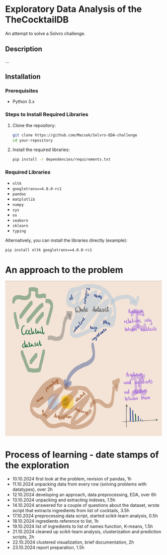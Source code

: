 # Exploratory Data Analysis of the TheCocktailDB
An attempt to solve a Solvro challenge.

## Description
...

## Installation

### Prerequisites
- Python 3.x

### Steps to Install Required Libraries
1. Clone the repository:
    ```sh
    git clone https://github.com/Macsok/Solvro-EDA-challenge
    cd your-repository
    ```

2. Install the required libraries:
    ```sh
    pip install -r dependencies/requirements.txt
    ```

### Required Libraries
- `nltk`
- `googletrans==4.0.0-rc1`
- `pandas`
- `matplotlib`
- `numpy`
- `sys`
- `os`
- `seaborn`
- `sklearn`
- `typing`

Alternatively, you can install the libraries directly (example):
```sh
pip install nltk googletrans==4.0.0-rc1
```

# An approach to the problem
<div align="center">
<img src="/assets/idea.png" alt="mindmap" title="mindmap" height="500"/>
</div>

# Process of learning - date stamps of the exploration
  - 10.10.2024    first look at the problem, revision of pandas, 1h
  - 11.10.2024    unpacking data from every row (solving problems with datatypes), over 2h
  - 12.10.2024    developing an approach, data preprocessing, EDA, over 6h 
  - 13.10.2024    unpacking and extracting indexes, 1.5h
  - 14.10.2024    answered for a couple of questions about the dataset, wrote script that extracts ingredients from list of cocktails, 3.5h
  - 17.10.2024    preprocessing data script, started scikit-learn analysis, 0.5h
  - 18.10.2024    ingredients reference to list, 1h
  - 19.10.2024    list of ingredients to list of names function, K-means, 1.5h
  - 21.10.2024    cleaned up scikit-learn analysis, clusterization and prediction scripts, 2h
  - 22.10.2024    clustered visualization, brief documentation, 2h
  - 23.10.2024    report preparation, 1.5h

